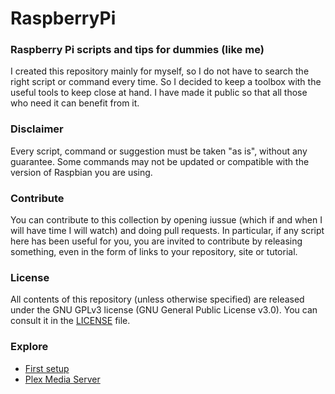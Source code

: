 # RaspberryPi
### Raspberry Pi scripts and tips for dummies (like me)

I created this repository mainly for myself, so I do not have to search the right script or command every time. So I decided to keep a toolbox with the useful tools to keep close at hand.
I have made it public so that all those who need it can benefit from it.

### Disclaimer
Every script, command or suggestion must be taken "as is", without any guarantee. Some commands may not be updated or compatible with the version of Raspbian you are using.

### Contribute
You can contribute to this collection by opening iussue (which if and when I will have time I will watch) and doing pull requests.
In particular, if any script here has been useful for you, you are invited to contribute by releasing something, even in the form of links to your repository, site or tutorial.

### License
All contents of this repository (unless otherwise specified) are released under the GNU GPLv3 license (GNU General Public License v3.0). You can consult it in the [LICENSE](LICENSE) file.

### Explore
* [First setup](first-setup)
* [Plex Media Server](plexmediaserver)
